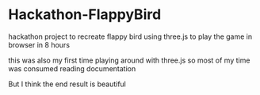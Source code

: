 # Hackathon-FlappyBird
hackathon project to recreate flappy bird using three.js to play the game in browser in 8 hours

this was also my first time playing around with three.js so most of my time was consumed reading documentation

But I think the end result is beautiful
